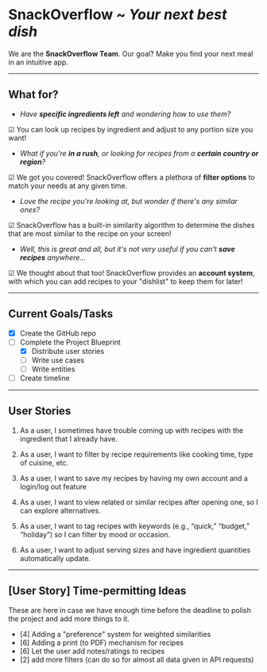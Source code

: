 # SnackOverflow ~ _Your next best dish_

We are the **SnackOverflow Team**. Our goal? Make you find your next meal in an intuitive app.

---
## What for?

- _Have **specific ingredients left** and wondering how to use them?_

☑ You can look up recipes by ingredient and adjust to
any portion size you want!

- _What if you're **in a rush**, or looking for recipes from a **certain country or region**?_

☑ We got you covered! SnackOverflow offers a plethora of **filter options** to match your needs at any given time.

- _Love the recipe you're looking at, but wonder if there's any similar ones?_

☑ SnackOverflow has a built-in similarity algorithm to determine the dishes that are most similar to the recipe on your 
screen!

- _Well, this is great and all, but it's not very useful if you can't **save recipes** anywhere..._

☑ We thought about that too! SnackOverflow provides an **account system**, with which you can add recipes to your 
"dishlist" to keep them for later!


---
## Current Goals/Tasks

- [x] Create the GitHub repo
- [ ] Complete the Project Blueprint
  - [x] Distribute user stories
  - [ ] Write use cases
  - [ ] Write entities
- [ ] Create timeline

---
## User Stories

1) As a user, I sometimes have trouble coming up with recipes with the  ingredient that I already have.


2) As a user, I want to filter by recipe requirements like cooking time, type of cuisine, etc.


3) As a user, I want to save my recipes by having my own account and a login/log out feature


4) As a user, I want to view related or similar recipes after opening one, so I can explore alternatives.


5) As a user, I want to tag recipes with keywords (e.g., “quick,” “budget,” “holiday”) so I can filter by mood or occasion.


6) As a user, I want to adjust serving sizes and have ingredient quantities automatically update.

---
## [User Story] Time-permitting Ideas

These are here in case we have enough time before the deadline to polish the project and add more things to it.

- [4] Adding a "preference" system for weighted similarities
- [6] Adding a print (to PDF) mechanism for recipes
- [6] Let the user add notes/ratings to recipes
- [2] add more filters (can do so for almost all data given in API requests)

